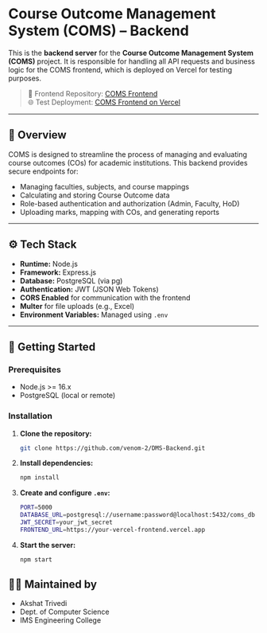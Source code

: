 # Course Outcome Management System (COMS) – Backend

This is the **backend server** for the **Course Outcome Management System (COMS)** project. It is responsible for handling all API requests and business logic for the COMS frontend, which is deployed on Vercel for testing purposes.

> 🔗 Frontend Repository: [COMS Frontend](https://github.com/venom-2/COMS-IMSEC)  
> 🌐 Test Deployment: [COMS Frontend on Vercel](https://coms-imsec-frontend.vercel.app/)

---

## 🧠 Overview

COMS is designed to streamline the process of managing and evaluating course outcomes (COs) for academic institutions. This backend provides secure endpoints for:

- Managing faculties, subjects, and course mappings
- Calculating and storing Course Outcome data
- Role-based authentication and authorization (Admin, Faculty, HoD)
- Uploading marks, mapping with COs, and generating reports

---

## ⚙️ Tech Stack

- **Runtime:** Node.js
- **Framework:** Express.js
- **Database:** PostgreSQL (via pg)
- **Authentication:** JWT (JSON Web Tokens)
- **CORS Enabled** for communication with the frontend
- **Multer** for file uploads (e.g., Excel)
- **Environment Variables:** Managed using `.env`

---

## 🚀 Getting Started

### Prerequisites

- Node.js >= 16.x
- PostgreSQL (local or remote)

### Installation

1. **Clone the repository:**
   ```bash
   git clone https://github.com/venom-2/DMS-Backend.git
   ```
2. **Install dependencies:**
   ```bash
   npm install
   ```
4. **Create and configure `.env`:**
   ```bash
   PORT=5000
   DATABASE_URL=postgresql://username:password@localhost:5432/coms_db
   JWT_SECRET=your_jwt_secret
   FRONTEND_URL=https://your-vercel-frontend.vercel.app
   ```
5. **Start the server:**
   ```bash
   npm start
   ```

## 👨‍💻 Maintained by
   - Akshat Trivedi
   - Dept. of Computer Science
   - IMS Engineering College
